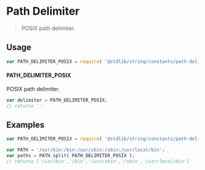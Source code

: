 # Path Delimiter

> POSIX path delimiter.


<section class="usage">

## Usage

``` javascript
var PATH_DELIMITER_POSIX = require( '@stdlib/string/constants/path-delimiter-posix' );
```

#### PATH_DELIMITER_POSIX

POSIX path delimiter.

``` javascript
var delimiter = PATH_DELIMITER_POSIX;
// returns ':'
```

</section>

<!-- /.usage -->


<section class="examples">

## Examples

``` javascript
var PATH_DELIMITER_POSIX = require( '@stdlib/string/constants/path-delimiter-posix' );

var PATH = '/usr/bin:/bin:/usr/sbin:/sbin:/usr/local/bin';
var paths = PATH.split( PATH_DELIMITER_POSIX );
// returns ['/usr/bin','/bin','/usr/sbin','/sbin','/usr/local/bin']
```

</section>

<!-- /.examples -->


<section class="links">

</section>

<!-- /.links -->

